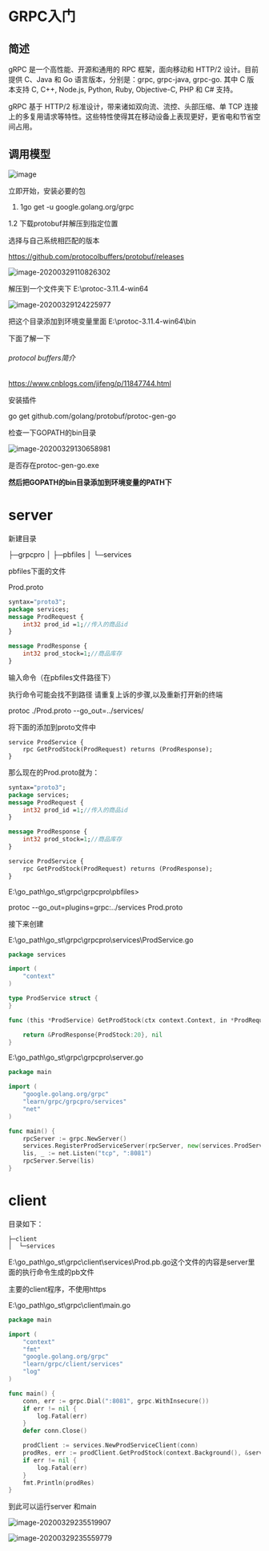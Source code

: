 # GRPC入门

## 简述

gRPC 是一个高性能、开源和通用的 RPC 框架，面向移动和 HTTP/2 设计。目前提供 C、Java 和 Go 语言版本，分别是：grpc, grpc-java, grpc-go. 其中 C 版本支持 C, C++, Node.js, Python, Ruby, Objective-C, PHP 和 C# 支持。

gRPC 基于 HTTP/2 标准设计，带来诸如双向流、流控、头部压缩、单 TCP 连接上的多复用请求等特性。这些特性使得其在移动设备上表现更好，更省电和节省空间占用。

## 调用模型

![image](http://www.grpc.io/img/grpc_concept_diagram_00.png)

立即开始，安装必要的包

1. 1go get -u google.golang.org/grpc



1.2 下载protobuf并解压到指定位置

选择与自己系统相匹配的版本

https://github.com/protocolbuffers/protobuf/releases

![image-20200329110826302](grpc入门.assets/image-20200329110826302.png)

解压到一个文件夹下
E:\protoc-3.11.4-win64

![image-20200329124225977](grpc入门.assets/image-20200329124225977.png)

把这个目录添加到环境变量里面 E:\protoc-3.11.4-win64\bin



下面了解一下

###### protocol buffers简介

https://www.cnblogs.com/jifeng/p/11847744.html



安装插件

go get github.com/golang/protobuf/protoc-gen-go

检查一下GOPATH的bin目录

![image-20200329130658981](grpc入门.assets/image-20200329130658981.png)

是否存在protoc-gen-go.exe

**然后把GOPATH的bin目录添加到环境变量的PATH下**

# server

新建目录

├─grpcpro
│  ├─pbfiles
│  └─services



pbfiles下面的文件

Prod.proto

```protobuf
syntax="proto3";
package services;
message ProdRequest {
    int32 prod_id =1;//传入的商品id
}

message ProdResponse {
    int32 prod_stock=1;//商品库存
}
```



输入命令（在pbfiles文件路径下）

执行命令可能会找不到路径 请重复上诉的步骤,以及重新打开新的终端

protoc ./Prod.proto --go_out=../services/



将下面的添加到proto文件中

```
service ProdService {
	rpc GetProdStock(ProdRequest) returns (ProdResponse);
}
```

那么现在的Prod.proto就为：

```protobuf
syntax="proto3";
package services;
message ProdRequest {
    int32 prod_id =1;//传入的商品id
}

message ProdResponse {
    int32 prod_stock=1;//商品库存
}

service ProdService {
	rpc GetProdStock(ProdRequest) returns (ProdResponse);
}
```

E:\go_path\go_st\grpc\grpcpro\pbfiles>  

protoc --go_out=plugins=grpc:../services Prod.proto

接下来创建

E:\go_path\go_st\grpc\grpcpro\services\ProdService.go

```go
package services

import (
	"context"
)

type ProdService struct {
}

func (this *ProdService) GetProdStock(ctx context.Context, in *ProdRequest,) (*ProdResponse, error) {

	return &ProdResponse{ProdStock:20}, nil
}

```

E:\go_path\go_st\grpc\grpcpro\server.go

```go
package main

import (
	"google.golang.org/grpc"
	"learn/grpc/grpcpro/services"
	"net"
)

func main() {
	rpcServer := grpc.NewServer()
	services.RegisterProdServiceServer(rpcServer, new(services.ProdService))
	lis, _ := net.Listen("tcp", ":8081")
	rpcServer.Serve(lis)
}

```

# client

目录如下：

```
├─client                                                                                 │  └─services     
```

E:\go_path\go_st\grpc\client\services\Prod.pb.go这个文件的内容是server里面的执行命令生成的pb文件

主要的client程序，不使用https

E:\go_path\go_st\grpc\client\main.go

```go
package main

import (
	"context"
	"fmt"
	"google.golang.org/grpc"
	"learn/grpc/client/services"
	"log"
)

func main() {
	conn, err := grpc.Dial(":8081", grpc.WithInsecure())
	if err != nil {
		log.Fatal(err)
	}
	defer conn.Close()

	prodClient := services.NewProdServiceClient(conn)
	prodRes, err := prodClient.GetProdStock(context.Background(), &services.ProdRequest{ProdId: 12})
	if err != nil {
		log.Fatal(err)
	}
	fmt.Println(prodRes)
}

```

到此可以运行server 和main

![image-20200329235519907](grpc入门.assets/image-20200329235519907.png)

![image-20200329235559779](grpc入门.assets/image-20200329235559779.png)